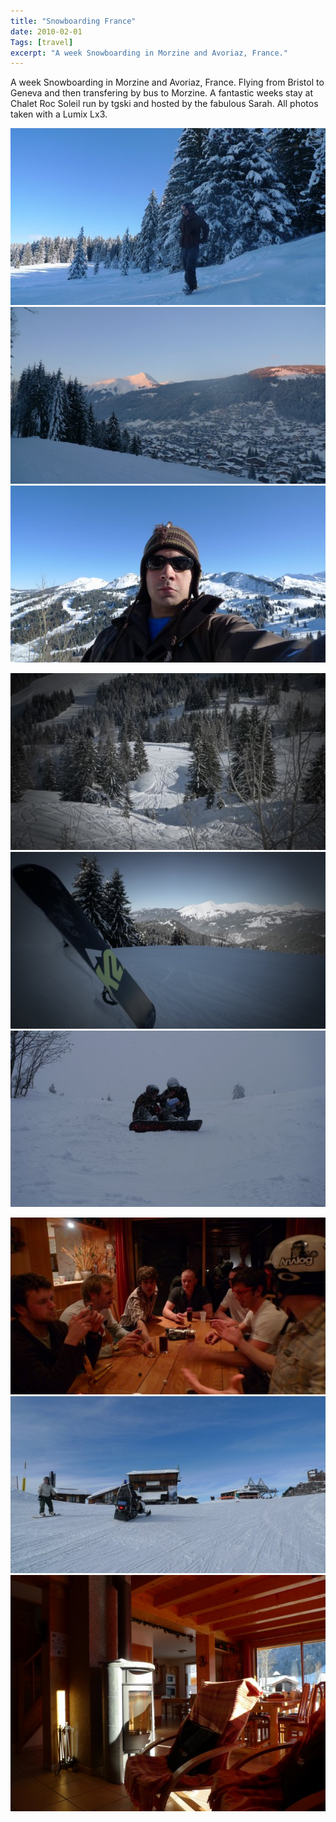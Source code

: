 ```yaml
---
title: "Snowboarding France"
date: 2010-02-01
Tags: [travel]
excerpt: "A week Snowboarding in Morzine and Avoriaz, France."
---
```


A week Snowboarding in Morzine and Avoriaz, France. Flying from Bristol to Geneva and then transfering by bus to Morzine. A fantastic weeks stay
at Chalet Roc Soleil run by tgski and hosted by the fabulous Sarah. All photos taken with a Lumix Lx3.   

![Snowboarding01](/images/photograph/Snowboarding01.png "Snowboarding01")
![Snowboarding02](/images/photograph/Snowboarding02.png "Snowboarding02")
![Snowboarding03](/images/photograph/Snowboarding03.png "Snowboarding03")

![Snowboarding04](/images/photograph/Snowboarding04.png "Snowboarding04")
![Snowboarding05](/images/photograph/Snowboarding05.png "Snowboarding05")
![Snowboarding06](/images/photograph/Snowboarding06.png "Snowboarding06")

![Snowboarding07](/images/photograph/Snowboarding07.png "Snowboarding07")
![Snowboarding08](/images/photograph/Snowboarding08.png "Snowboarding08")
![Snowboarding09](/images/photograph/Snowboarding09.png "Snowboarding09")
